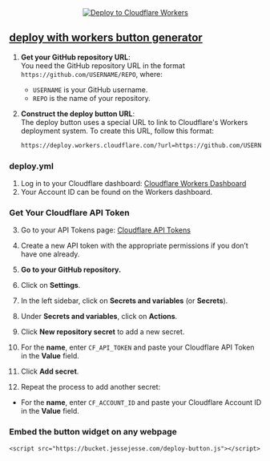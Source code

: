 <center>
  <a href="https://deploy.workers.cloudflare.com/?url=https://github.com/sudo-self/deploy-button">
    <img src="https://deploy.workers.cloudflare.com/button" alt="Deploy to Cloudflare Workers" />
  </a>
</center>

## <a href="https://bucket.jessejesse.com/deploy.html">deploy with workers button generator</a>


1. **Get your GitHub repository URL**:  
   You need the GitHub repository URL in the format `https://github.com/USERNAME/REPO`, where:
   - `USERNAME` is your GitHub username.
   - `REPO` is the name of your repository.
  
2. **Construct the deploy button URL**:  
   The deploy button uses a special URL to link to Cloudflare's Workers deployment system. To create this URL, follow this format:

   ```html
   https://deploy.workers.cloudflare.com/?url=https://github.com/USERNAME/REPO

### deploy.yml

1. Log in to your Cloudflare dashboard: [Cloudflare Workers Dashboard](https://dash.cloudflare.com/?to=/:account/workers)
2. Your Account ID can be found on the Workers dashboard.

### Get Your Cloudflare API Token

3. Go to your API Tokens page: [Cloudflare API Tokens](https://dash.cloudflare.com/profile/api-tokens)
4. Create a new API token with the appropriate permissions if you don’t have one already.


5. **Go to your GitHub repository.**
5. Click on **Settings**.
7. In the left sidebar, click on **Secrets and variables** (or **Secrets**).
8. Under **Secrets and variables**, click on **Actions**.
9. Click **New repository secret** to add a new secret.
10. For the **name**, enter `CF_API_TOKEN` and paste your Cloudflare API Token in the **Value** field.
11. Click **Add secret**.
12. Repeat the process to add another secret:
   - For the **name**, enter `CF_ACCOUNT_ID` and paste your Cloudflare Account ID in the **Value** field.

### Embed the button widget on any webpage

```
<script src="https://bucket.jessejesse.com/deploy-button.js"></script>
```

